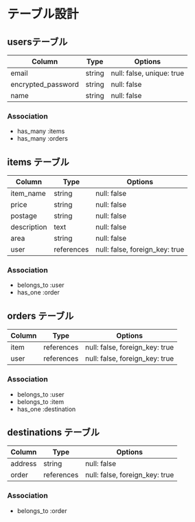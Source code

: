 # テーブル設計

## usersテーブル

| Column             | Type   | Options                   |
| ------------------ | ------ | ------------------------- |
| email              | string | null: false, unique: true |
| encrypted_password | string | null: false               |
| name               | string | null: false               |


### Association

- has_many :items
- has_many :orders

## items テーブル

| Column      | Type       | Options                        |
| ----------- | ---------- | ------------------------------ |
| item_name   | string     | null: false                    |
| price       | string     | null: false                    |
| postage     | string     | null: false                    |
| description | text       | null: false                    |
| area        | string     | null: false                    |
| user        | references | null: false, foreign_key: true |

### Association

- belongs_to :user
- has_one :order

## orders テーブル

| Column    | Type       | Options                        |
| --------- | ---------- | ------------------------------ |
| item      | references | null: false, foreign_key: true |
| user      | references | null: false, foreign_key: true |

### Association

- belongs_to :user
- belongs_to :item
- has_one :destination

## destinations テーブル

| Column    | Type       | Options                        |
| --------- | ---------- | ------------------------------ |
| address   | string     | null: false                    |
| order     | references | null: false, foreign_key: true |

### Association

- belongs_to :order
